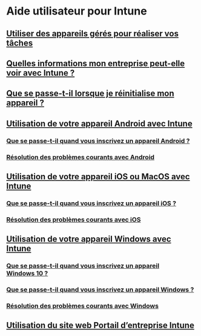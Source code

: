 # Aide utilisateur pour Intune
## [Utiliser des appareils gérés pour réaliser vos tâches](use-managed-devices-to-get-work-done.md)
## [Quelles informations mon entreprise peut-elle voir avec Intune ?](what-info-can-your-company-see-when-you-enroll-your-device-in-intune.md)
## [Que se passe-t-il lorsque je réinitialise mon appareil ?](what-happens-if-you-reset-your-device-cpwebsite.md)
## [Utilisation de votre appareil Android avec Intune](using-your-android-device-with-intune.md)
### [Que se passe-t-il quand vous inscrivez un appareil Android ?](what-happens-if-you-install-the-company-portal-app-and-enroll-your-device-in-intune-android.md)
### [Résolution des problèmes courants avec Android](troubleshoot-your-device-android.md)
## [Utilisation de votre appareil iOS ou MacOS avec Intune](using-your-iOS-or-macOS-device-with-intune.md)
### [Que se passe-t-il quand vous inscrivez un appareil iOS ?](what-happens-if-you-install-the-company-portal-app-and-enroll-your-device-in-intune-ios.md)
### [Résolution des problèmes courants avec iOS](troubleshoot-your-device-iOS.md)
## [Utilisation de votre appareil Windows avec Intune](using-your-windows-device-with-intune.md)
### [Que se passe-t-il quand vous inscrivez un appareil Windows 10 ?](what-happens-if-you-install-the-company-portal-app-and-enroll-your-device-in-intune-windows10.md)
### [Que se passe-t-il quand vous inscrivez un appareil Windows ?](what-happens-if-you-install-the-company-portal-app-and-enroll-your-device-in-intune-windows.md)
### [Résolution des problèmes courants avec Windows](troubleshoot-your-device-windows.md)
## [Utilisation du site web Portail d’entreprise Intune](using-the-intune-company-portal-website.md)
